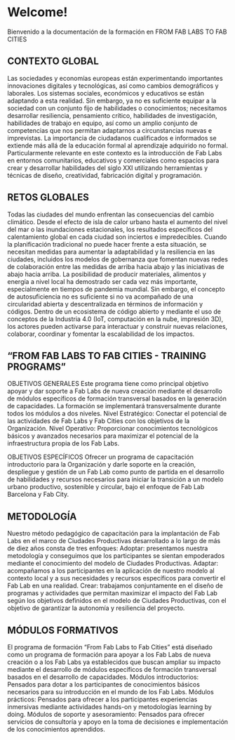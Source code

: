 # Welcome!

Bienvenido a la documentación de la formación en FROM FAB LABS TO FAB CITIES

## CONTEXTO GLOBAL
Las sociedades y economías europeas están experimentando importantes innovaciones digitales y tecnológicas, así como cambios demográficos y laborales.
Los sistemas sociales, económicos y educativos se están adaptando a esta realidad. Sin embargo, ya no es suficiente equipar a la sociedad con un conjunto fijo de habilidades o conocimientos; necesitamos desarrollar resiliencia, pensamiento crítico, habilidades de investigación, habilidades de trabajo en equipo, así como un amplio conjunto de competencias que nos permitan adaptarnos a circunstancias nuevas e imprevistas. La importancia de ciudadanos cualificados e informados se extiende más allá de la educación formal al aprendizaje adquirido no formal.
Particularmente relevante en este contexto es la introducción de Fab Labs en entornos comunitarios, educativos y comerciales como espacios para crear y desarrollar habilidades del siglo XXI utilizando herramientas y técnicas de diseño, creatividad, fabricación digital y programación.

## RETOS GLOBALES
Todas las ciudades del mundo enfrentan las consecuencias del cambio climático. Desde el efecto de isla de calor urbano hasta el aumento del nivel del mar o las inundaciones estacionales, los resultados específicos del calentamiento global en cada ciudad son inciertos e impredecibles. Cuando la planificación tradicional no puede hacer frente a esta situación, se necesitan medidas para aumentar la adaptabilidad y la resiliencia en las ciudades, incluidos los modelos de gobernanza que fomentan nuevas redes de colaboración entre las medidas de arriba hacia abajo y las iniciativas de abajo hacia arriba.
La posibilidad de producir materiales, alimentos y energía a nivel local ha demostrado ser cada vez más importante, especialmente en tiempos de pandemia mundial. Sin embargo, el concepto de autosuficiencia no es suficiente si no va acompañado de una circularidad abierta y descentralizada en términos de información y códigos.
Dentro de un ecosistema de código abierto y mediante el uso de conceptos de la Industria 4.0 (IoT, computación en la nube, impresión 3D), los actores pueden activarse para interactuar y construir nuevas relaciones, colaborar, coordinar y fomentar la escalabilidad de los impactos.

## “FROM FAB LABS TO FAB CITIES - TRAINING PROGRAMS”
OBJETIVOS GENERALES
Este programa tiene como principal objetivo apoyar y dar soporte a Fab Labs de nueva creación mediante el desarrollo de módulos específicos de formación transversal basados en la generación de capacidades.
La formación se implementará transversalmente durante todos los módulos a dos niveles.
Nivel Estratégico: Conectar el potencial de las actividades de Fab Labs y Fab Cities con los objetivos de la Organización.
Nivel Operativo: Proporcionar conocimientos tecnológicos básicos y avanzados  necesarios para maximizar el potencial de la infraestructura propia de los Fab Labs.


OBJETIVOS ESPECÍFICOS
Ofrecer un programa de capacitación introductorio para la Organización y darle soporte en la creación, despliegue y gestión de un Fab Lab como punto de partida en el desarrollo de habilidades y recursos necesarios para iniciar la transición a un modelo urbano productivo, sostenible y circular, bajo el enfoque de Fab Lab Barcelona y Fab City.

## METODOLOGÍA
Nuestro método pedagógico de capacitación para la implantación de Fab Labs en el marco de Ciudades Productivas desarrollado a lo largo de más de diez años consta de tres enfoques:
Adoptar: presentamos nuestra metodología y conseguimos que los participantes se sientan empoderados mediante el conocimiento del modelo de Ciudades Productivas.
Adaptar: acompañamos a los participantes en la aplicación de nuestro modelo al contexto local y a sus necesidades y recursos específicos para convertir el Fab Lab en una realidad.
Crear: trabajamos conjuntamente en el diseño de programas y actividades que permitan maximizar el impacto del Fab Lab según los objetivos definidos en el modelo de Ciudades Productivas, con el objetivo de garantizar la autonomía y resiliencia del proyecto.


## MÓDULOS FORMATIVOS
El programa de formación “From Fab Labs to Fab Cities” está diseñado como un programa de formación para apoyar a los Fab Labs de nueva creación o a los Fab Labs ya establecidos que buscan ampliar su impacto mediante el desarrollo de módulos específicos de formación transversal basados en el desarrollo de capacidades.
Módulos introductorios: Pensados para dotar a los participantes de conocimientos básicos necesarios para su introducción en el mundo de los Fab Labs.
Módulos prácticos: Pensados para ofrecer a los participantes experiencias inmersivas mediante actividades hands-on y metodologías learning by doing.
Módulos de soporte y asesoramiento: Pensados para ofrecer servicios de consultoría y apoyo en la toma de decisiones e implementación de los conocimientos aprendidos.
